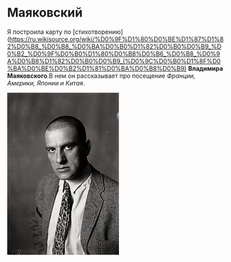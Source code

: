 # Маяковский
Я построила карту по [стихотворению](https://ru.wikisource.org/wiki/%D0%9F%D1%80%D0%BE%D1%87%D1%82%D0%B8_%D0%B8_%D0%BA%D0%B0%D1%82%D0%B0%D0%B9_%D0%B2_%D0%9F%D0%B0%D1%80%D0%B8%D0%B6_%D0%B8_%D0%9A%D0%B8%D1%82%D0%B0%D0%B9_(%D0%9C%D0%B0%D1%8F%D0%BA%D0%BE%D0%B2%D1%81%D0%BA%D0%B8%D0%B9) **Владимира Маяковского**.В нем он рассказывает про посещение *Франции, Америки, Японии и Китая*.


![Маяковский](Majakovszkij.jpg)
